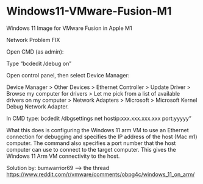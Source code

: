 # Windows11-VMware-Fusion-M1
Windows 11 Image for VMware Fusion in Apple M1

Network Problem FIX

Open CMD (as admin):

Type
“bcdedit /debug on”

Open control panel, then select Device Manager:

Device Manager > Other Devices > Ethernet Controller > Update Driver > Browse my computer for drivers > Let me pick from a list of available drivers on my computer > Network Adapters > Microsoft > Microsoft Kernel Debug Network Adapter.

In CMD type:
bcdedit /dbgsettings net hostip:xxx.xxx.xxx.xxx port:yyyyy”

What this does is configuring the Windows 11 arm VM to use an Ethernet connection for debugging and specifies the IP address of the host (Mac m1) computer. The command also specifies a port number that the host computer can use to connect to the target computer. This gives the Windows 11 Arm VM connectivity to the host.

Solution by: bumwarrior69 --> the thread https://www.reddit.com/r/vmware/comments/obpg4c/windows_11_on_arm/
